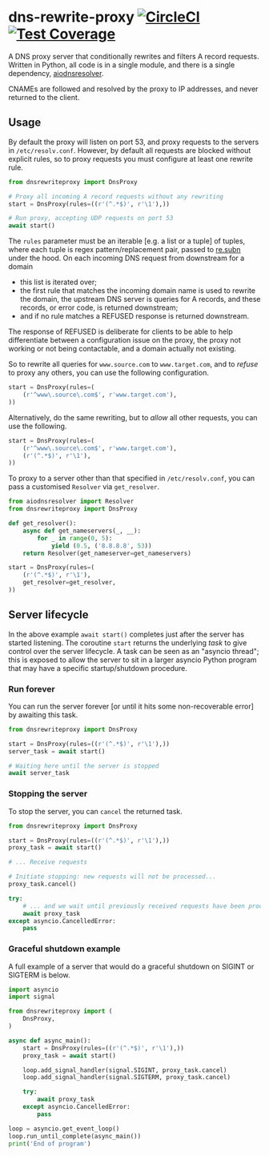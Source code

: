 # dns-rewrite-proxy [![CircleCI](https://circleci.com/gh/uktrade/dns-rewrite-proxy.svg?style=svg)](https://circleci.com/gh/uktrade/dns-rewrite-proxy) [![Test Coverage](https://api.codeclimate.com/v1/badges/33dcaf0af24e5a1a5bdf/test_coverage)](https://codeclimate.com/github/uktrade/dns-rewrite-proxy/test_coverage)

A DNS proxy server that conditionally rewrites and filters A record requests. Written in Python, all code is in a single module, and there is a single dependency, [aiodnsresolver](https://github.com/michalc/aiodnsresolver).

CNAMEs are followed and resolved by the proxy to IP addresses, and never returned to the client.


## Usage

By default the proxy will listen on port 53, and proxy requests to the servers in `/etc/resolv.conf`. However, by default all requests are blocked without explicit rules, so to proxy requests you must configure at least one rewrite rule.

```python
from dnsrewriteproxy import DnsProxy

# Proxy all incoming A record requests without any rewriting
start = DnsProxy(rules=((r'(^.*$)', r'\1'),))

# Run proxy, accepting UDP requests on port 53
await start()
```

The `rules` parameter must be an iterable [e.g. a list or a tuple] of tuples, where each tuple is regex pattern/replacement pair, passed to [re.subn](https://docs.python.org/3/library/re.html#re.subn) under the hood. On each incoming DNS request from downstream for a domain

- this list is iterated over;
- the first rule that matches the incoming domain name is used to rewrite the domain, the upstream DNS server is queries for A records, and these records, or error code, is returned downstream;
- and if no rule matches a REFUSED response is returned downstream.

The response of REFUSED is deliberate for clients to be able to help differentiate between a configuration issue on the proxy, the proxy not working or not being contactable, and a domain actually not existing.

So to rewrite all queries for `www.source.com` to `www.target.com`, and to _refuse_ to proxy any others, you can use the following configuration.

```python
start = DnsProxy(rules=(
    (r'^www\.source\.com$', r'www.target.com'),
))
```

Alternatively, do the same rewriting, but to _allow_ all other requests, you can use the following.

```python
start = DnsProxy(rules=(
    (r'^www\.source\.com$', r'www.target.com'),
    (r'(^.*$)', r'\1'),
))
```

To proxy to a server other than that specified in `/etc/resolv.conf`, you can pass a customised `Resolver` via `get_resolver`.


```python
from aiodnsresolver import Resolver
from dnsrewriteproxy import DnsProxy

def get_resolver():
    async def get_nameservers(_, __):
        for _ in range(0, 5):
            yield (0.5, ('8.8.8.8', 53))
    return Resolver(get_nameserver=get_nameservers)

start = DnsProxy(rules=(
    (r'(^.*$)', r'\1'),
    get_resolver=get_resolver,
))
```


## Server lifecycle

In the above example `await start()` completes just after the server has started listening. The coroutine `start` returns the underlying _task_ to give control over the server lifecycle. A task can be seen as an "asyncio thread"; this is exposed to allow the server to sit in a larger asyncio Python program that may have a specific startup/shutdown procedure.


### Run forever

You can run the server forever [or until it hits some non-recoverable error] by awaiting this task.

```python
from dnsrewriteproxy import DnsProxy

start = DnsProxy(rules=((r'(^.*$)', r'\1'),))
server_task = await start()

# Waiting here until the server is stopped
await server_task
```


### Stopping the server

To stop the server, you can `cancel` the returned task.

```python
from dnsrewriteproxy import DnsProxy

start = DnsProxy(rules=((r'(^.*$)', r'\1'),))
proxy_task = await start()

# ... Receive requests

# Initiate stopping: new requests will not be processed...
proxy_task.cancel()

try:
    # ... and we wait until previously received requests have been processed
    await proxy_task
except asyncio.CancelledError:
    pass
```


### Graceful shutdown example

A full example of a server that would do a graceful shutdown on SIGINT or SIGTERM is below.

```python
import asyncio
import signal

from dnsrewriteproxy import (
    DnsProxy,
)

async def async_main():
    start = DnsProxy(rules=((r'(^.*$)', r'\1'),))
    proxy_task = await start()

    loop.add_signal_handler(signal.SIGINT, proxy_task.cancel)
    loop.add_signal_handler(signal.SIGTERM, proxy_task.cancel)

    try:
        await proxy_task
    except asyncio.CancelledError:
        pass

loop = asyncio.get_event_loop()
loop.run_until_complete(async_main())
print('End of program')
```
